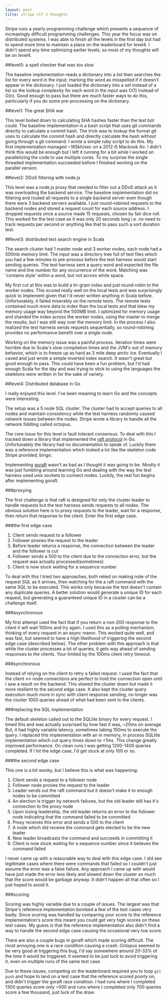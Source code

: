 ```yaml
---
layout: post
title: stripe ctf 3 thoughts
---
```


Stripe runs a yearly programming challenge which presents a sequence of increasingly difficult programming challenges. This year the focus was on distributed systems. I was able to finish all the levels in the first day but had to spend more time to maintain a place on the leaderboard for level4. I didn't spend any time optimizing earlier levels, so most of my thoughts will be on level4.


##level0: a spell checker that was too slow

 The baseline implementation reads a dictionary into a list then searches the list for every word in the input, marking the word as misspelled if it doesn't appear in the dictionary. I just loaded the dictionary into a set instead of a list so the lookup complexity for each word in the input was O(1) instead of O(n). Good enough to pass but there are much faster ways to do this, particularly if you do some pre-processing on the dictionary.

##level1: The great SHA war

This level boiled down to calculating SHA hashes faster than the test bot could. The baseline implementation is a bash script that uses git commands directly to calculate a commit hash. The trick was to lookup the format git uses to calculate the commit hash and directly calculate the hash without going through a git command. I wrote a simple ruby script to do this. My first implementation managed ~165kh/sec on a 2012 i5 Macbook Air. I didn't think this would be enough but I left it running for a bit while I worked on parallelizing the code to use multiple cores. To my surprise the single threaded implementation succeeded before I finished working on the parallel version.

##level2: DDoS filtering with node.js

This level was a node.js proxy that needed to filter out a DDoS attack as it was overloading the backend service. The baseline implementation did no filtering and routed all requests to a single backend server even though there were 3 backend servers available. I just round-robined requests to the backend nodes and stored a request count for each source address. I dropped requests once a source made 15 requests, chosen by fair dice roll. This worked for the test case as it was only 20 seconds long i.e. no need to track requests per second or anything like that to pass such a sort duration test.

##level3: distributed text search engine in Scala

The search cluster had 1 master node and 3 worker nodes, each node had a 500mb memory limit. The input was a directory tree full of text files which you had a few minutes to pre-process before the test harness would start sending queries. The test harness sent a query word and expected the file name and line number for any occurrence of the word. Matching was 'contains style' within a word, but not across white space.

My first cut at this was to build a tri-gram index and just round-robin to the worker nodes. This scored really well on the local tests and was surprisingly quick to implement given that I'd never written anything in Scala before. Unfortunately, it failed miserably on the remote tests. The remote tests contained much more data to index than the local tests and that blew my memory usage way beyond the 500MB limit. I optimized for memory usage and sharded the index across the worker nodes, using the master to merge the results, but I was still way over the memory limit. In the process I also realized the test harness sends requests sequentially, so round-robining provides no performance benefit over a single node.  

Working on the memory issue was a painful process. Iteration times were horrible due to Scala's slow compilation times and the JVM's out of memory behavior, which is to freeze up as hard as 3 mile deep arctic ice. Eventually I caved and just wrote a simple inverted index search. It wasn't great but good enough to pass. This could have been a fun problem, but I'd had enough Scala for the day and was trying to stick to using the languages the skeletons were written in for the sake of variety.  

##level4: Distributed database in Go

I really enjoyed this level. I've been meaning to learn Go and the concepts were interesting. 

The setup was a 5 node SQL cluster. The cluster had to accept queries to all nodes and maintain consistency while the test harness randomly caused network issues between the nodes. Stripe wrote a library to handle all the network fiddling called octopus. 

The core issue for this level is fault tolerant consensus. To deal with this I tracked down a library that implemented the [raft protocol](https://ramcloud.stanford.edu/wiki/download/attachments/11370504/raft.pdf) in Go. Unfortunately the library had no documentation to speak of. Luckily there was a reference implementation which looked a lot like the skeleton code Stripe provided, bingo. 

Implementing [goraft](http://github.com/goraft/goraft) wasn't as bad as I thought it was going to be. Mostly it was just fumbling around learning Go and dealing with the way the test harness used unix sockets to connect nodes. Luckily, the real fun begins after implementing goraft.

###proxying

The first challenge is that raft is designed for only the cluster leader to handle requests but the test harness sends requests to all nodes. The obvious solution here is to proxy requests to the leader, wait for a response, then return that response to the client. Enter the first edge case.

###the first edge case

1. Client sends request to a follower
2. Follower proxies the request to the leader
3. Before leader returns a response, the connection between the leader and the follower is cut
4. Follower sends a 500 to the client due to the connection error, but the request was actually processed(sometimes)
5. Client is now stuck waiting for a sequence number

To deal with this I tried two approaches, both relied on making note of the request SQL as it arrives, then watching for the a raft command with the same SQL to be executed. This works only because the test doesn't contain any duplicate queries. A better solution would generate a unique ID for each request, but generating a guaranteed unique ID in a cluster can be a challenge itself. 

###asynchronous

My first attempt used the fact that if you return a non-200 response to the client it will wait 100ms and try again. I used this as a polling mechanism, thinking of every request in an async manor. This worked quite well, and was fast, but seemed to have a high likelihood of triggering the second edge case (described below). The other problem with this approach is that while the cluster processes a lot of queries, it gets way ahead of sending responses to the clients. Your limited by the 100ms client retry timeout.

###synchronous

Instead of relying on the client to retry a failed request. I used the fact that the client <-> node connections are perfect to hold the connection open until I saw a result on the backend. This slowed the cluster down but made it more resilient to the second edge case. It also kept the cluster query execution much more in sync with client response sending, no longer was the cluster 1000 queries ahead of what had been sent to the clients.

###replacing the SQL implementation

The default skeleton called out to the SQLlite binary for every request. I timed this and was actually surprised by how fast it was, ~20ms on average But, it had highly variable latency, sometimes taking 150ms to execute the query. I replaced this implementation with an in memory, in process SQLlite implementation which cut query times down to <1ms. This change greatly improved performance. On clean runs I was getting 1200-1400 queries completed. If I hit the edge case, I'd get stuck at only 100 or so. 

###the second edge case

This one is a bit wonky, but I believe this is what was happening:

1. Client sends a request to a follower node
2. Follower node proxies the request to the leader
3. Leader sends out the raft command but it doesn't make it to enough nodes to be committed
4. An election is trigger by network failures, but the old leader still has it's connection to the proxy node
5. Upon losing leadership, the old leader returns an error to the follower node indicating that the command failed to be committed
6. Proxy receives this error and sends a 500 to the client
7. A node which did receive the command gets elected to be the new leader
8. New leader broadcasts the command and succeeds in committing it
9. Client is now stuck waiting for a sequence number since it believes the command failed

I never came up with a reasonable way to deal with this edge case. I did see legitimate cases where there were commands that failed  so I couldn't just assume the error was a false failure. Any approach I came up with would have just made the error less likely and slowed down the cluster so much that the score would be garbage anyway. It didn't happen all that often so I just hoped to avoid it.

###scoring

Scoring was highly variable due to a couple of issues. The largest was that Stripe's reference implementation bombed a few of the test cases very badly. Since scoring was handled by comparing your score to the reference implementation's score this meant you could get very high scores on these test cases. My guess is that the reference implementation also didn't find a way to handle the second edge case causing the occasional very low score. 

There are also a couple bugs in goraft which made scoring difficult. The most annoying one is a race condition causing a crash. Octopus seemed to be very good at triggering this bug, I'd say somewhere around 20-33% of the time it would be triggered. It seemed to be just luck to avoid triggering it, even on multiple runs of the same test case. 

Due to these issues, competing on the leaderboard required you to loop `git push` and hope to land on a test case that the reference scored poorly on, and didn't trigger the goraft race condition.  I had runs where I completed 1300 queries score only ~500 and runs where I completed only 700 queries score a few thousand, just luck of the draw.




 




